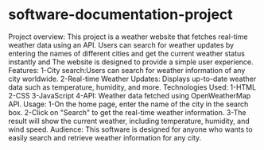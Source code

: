# software-documentation-project
Project overview:
This project is a weather website that fetches real-time weather data using an API. Users can search for weather updates by entering the names of different cities and get the current weather status instantly and The website is designed to provide a simple user experience. 
Features:
1-City search:Users can search for weather information of any city worldwide.
2-Real-time Weather Updates: Displays up-to-date weather data such as temperature, humidity, and more.
Technologies Used:
1-HTML
2-CSS
3-JavaScript
4-API: Weather data fetched using OpenWeatherMap API.
Usage:
1-On the home page, enter the name of the city in the search box.
2-Click on "Search" to get the real-time weather information.
3-The result will show the current weather, including temperature, humidity, and wind speed.
Audience:
This software is designed for anyone who wants to easily search and retrieve weather information for any city.
